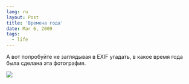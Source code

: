 ```yaml
---
lang: ru
layout: Post
title: 'Времена года'
date: Mar 6, 2009
tags:
  - life
---
```


А вот попробуйте не заглядывая в EXIF угадать, в какое время года была сделана эта фотография.

![](/images/blog/2009-01-06-5D-1176-Artem-Sapegin.jpg)
